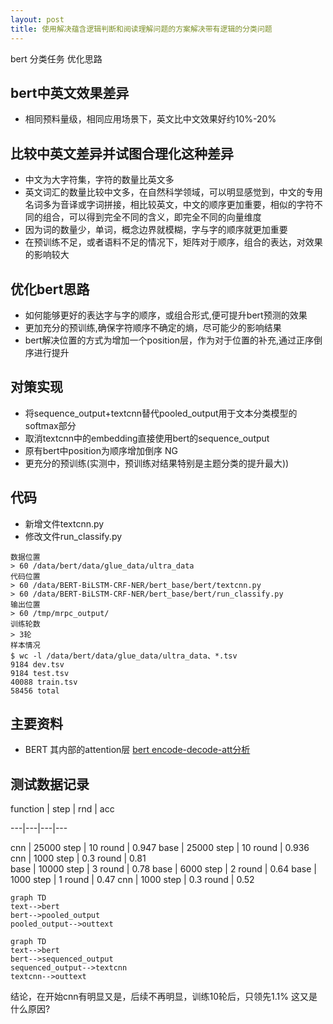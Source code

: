 ```yaml
---
layout: post
title: 使用解决蕴含逻辑判断和阅读理解问题的方案解决带有逻辑的分类问题
---
```


bert 分类任务 优化思路


## bert中英文效果差异
- 相同预料量级，相同应用场景下，英文比中文效果好约10%-20%

## 比较中英文差异并试图合理化这种差异
- 中文为大字符集，字符的数量比英文多
- 英文词汇的数量比较中文多，在自然科学领域，可以明显感觉到，中文的专用名词多为音译或字词拼接，相比较英文，中文的顺序更加重要，相似的字符不同的组合，可以得到完全不同的含义，即完全不同的向量维度
- 因为词的数量少，单词，概念边界就模糊，字与字的顺序就更加重要
- 在预训练不足，或者语料不足的情况下，矩阵对于顺序，组合的表达，对效果的影响较大

## 优化bert思路
- 如何能够更好的表达字与字的顺序，或组合形式,便可提升bert预测的效果
- 更加充分的预训练,确保字符顺序不确定的熵，尽可能少的影响结果
- bert解决位置的方式为增加一个position层，作为对于位置的补充,通过正序倒序进行提升

## 对策实现
- 将sequence_output+textcnn替代pooled_output用于文本分类模型的softmax部分
- 取消textcnn中的embedding直接使用bert的sequence_output
- 原有bert中position为顺序增加倒序 NG
- 更充分的预训练(实测中，预训练对结果特别是主题分类的提升最大))

## 代码
- 新增文件textcnn.py
- 修改文件run_classify.py

```
数据位置
> 60 /data/bert/data/glue_data/ultra_data
代码位置
> 60 /data/BERT-BiLSTM-CRF-NER/bert_base/bert/textcnn.py
> 60 /data/BERT-BiLSTM-CRF-NER/bert_base/bert/run_classify.py
输出位置
> 60 /tmp/mrpc_output/
训练轮数
> 3轮
样本情况
$ wc -l /data/bert/data/glue_data/ultra_data、*.tsv
9184 dev.tsv
9184 test.tsv
40088 train.tsv
58456 total
```

## 主要资料
- BERT 其内部的attention层
[bert encode-decode-att分析](https://www.jianshu.com/p/25fc600de9fb)

## 测试数据记录

function | step | rnd | acc

---|---|---|---

cnn | 25000 step | 10 round | 0.947 
base | 25000 step | 10 round | 0.936 
cnn | 1000 step | 0.3 round | 0.81  
base | 10000 step | 3 round | 0.78 
base | 6000 step | 2 round | 0.64 
base | 1000 step | 1 round | 0.47 
cnn | 1000 step | 0.3 round | 0.52  


```
graph TD
text-->bert
bert-->pooled_output
pooled_output-->outtext
```

```
graph TD
text-->bert
bert-->sequenced_output
sequenced_output-->textcnn
textcnn-->outtext
```
结论，在开始cnn有明显又是，后续不再明显，训练10轮后，只领先1.1%
这又是什么原因?
